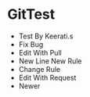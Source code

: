 # GitTest

- Test By Keerati.s
- Fix Bug
- Edit With Pull
- New Line New Rule
- Change Rule
- Edit With Request
- Newer
